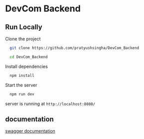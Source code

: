 
# DevCom Backend

## Run Locally

Clone the project

```bash
  git clone https://github.com/pratyushsingha/DevCom_Backend
```

```bash
  cd DevCom_Backend
```

Install dependencies

```bash
  npm install
```

Start the server

```bash
  npm run dev
```
server is  running at `http://localhost:8080/`

## documentation
[swagger documentation](https://devcom.cyclic.app/api/v1/docs)